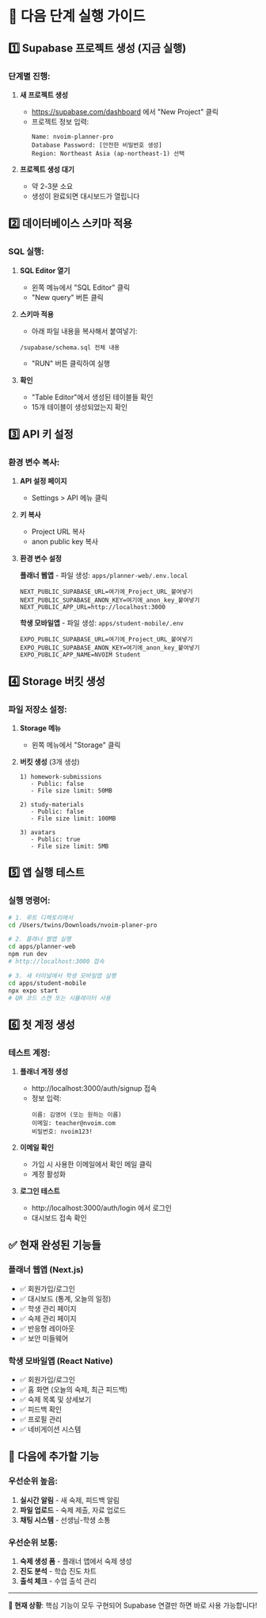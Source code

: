 # 🚀 다음 단계 실행 가이드

## 1️⃣ Supabase 프로젝트 생성 (지금 실행)

### 단계별 진행:

1. **새 프로젝트 생성**
   - https://supabase.com/dashboard 에서 "New Project" 클릭
   - 프로젝트 정보 입력:
     ```
     Name: nvoim-planner-pro
     Database Password: [안전한 비밀번호 생성]
     Region: Northeast Asia (ap-northeast-1) 선택
     ```

2. **프로젝트 생성 대기**
   - 약 2-3분 소요
   - 생성이 완료되면 대시보드가 열립니다

## 2️⃣ 데이터베이스 스키마 적용

### SQL 실행:

1. **SQL Editor 열기**
   - 왼쪽 메뉴에서 "SQL Editor" 클릭
   - "New query" 버튼 클릭

2. **스키마 적용**
   - 아래 파일 내용을 복사해서 붙여넣기:
   ```
   /supabase/schema.sql 전체 내용
   ```
   - "RUN" 버튼 클릭하여 실행

3. **확인**
   - "Table Editor"에서 생성된 테이블들 확인
   - 15개 테이블이 생성되었는지 확인

## 3️⃣ API 키 설정

### 환경 변수 복사:

1. **API 설정 페이지**
   - Settings > API 메뉴 클릭

2. **키 복사**
   - Project URL 복사
   - anon public key 복사

3. **환경 변수 설정**
   
   **플래너 웹앱** - 파일 생성: `apps/planner-web/.env.local`
   ```env
   NEXT_PUBLIC_SUPABASE_URL=여기에_Project_URL_붙여넣기
   NEXT_PUBLIC_SUPABASE_ANON_KEY=여기에_anon_key_붙여넣기
   NEXT_PUBLIC_APP_URL=http://localhost:3000
   ```

   **학생 모바일앱** - 파일 생성: `apps/student-mobile/.env`
   ```env
   EXPO_PUBLIC_SUPABASE_URL=여기에_Project_URL_붙여넣기
   EXPO_PUBLIC_SUPABASE_ANON_KEY=여기에_anon_key_붙여넣기
   EXPO_PUBLIC_APP_NAME=NVOIM Student
   ```

## 4️⃣ Storage 버킷 생성

### 파일 저장소 설정:

1. **Storage 메뉴**
   - 왼쪽 메뉴에서 "Storage" 클릭

2. **버킷 생성** (3개 생성)
   ```
   1) homework-submissions
      - Public: false
      - File size limit: 50MB
   
   2) study-materials
      - Public: false  
      - File size limit: 100MB
   
   3) avatars
      - Public: true
      - File size limit: 5MB
   ```

## 5️⃣ 앱 실행 테스트

### 실행 명령어:

```bash
# 1. 루트 디렉토리에서
cd /Users/twins/Downloads/nvoim-planer-pro

# 2. 플래너 웹앱 실행
cd apps/planner-web
npm run dev
# http://localhost:3000 접속

# 3. 새 터미널에서 학생 모바일앱 실행  
cd apps/student-mobile
npx expo start
# QR 코드 스캔 또는 시뮬레이터 사용
```

## 6️⃣ 첫 계정 생성

### 테스트 계정:

1. **플래너 계정 생성**
   - http://localhost:3000/auth/signup 접속
   - 정보 입력:
     ```
     이름: 김영어 (또는 원하는 이름)
     이메일: teacher@nvoim.com
     비밀번호: nvoim123!
     ```

2. **이메일 확인**
   - 가입 시 사용한 이메일에서 확인 메일 클릭
   - 계정 활성화

3. **로그인 테스트**
   - http://localhost:3000/auth/login 에서 로그인
   - 대시보드 접속 확인

## ✅ 현재 완성된 기능들

### 플래너 웹앱 (Next.js)
- ✅ 회원가입/로그인
- ✅ 대시보드 (통계, 오늘의 일정)
- ✅ 학생 관리 페이지
- ✅ 숙제 관리 페이지
- ✅ 반응형 레이아웃
- ✅ 보안 미들웨어

### 학생 모바일앱 (React Native)
- ✅ 회원가입/로그인
- ✅ 홈 화면 (오늘의 숙제, 최근 피드백)
- ✅ 숙제 목록 및 상세보기
- ✅ 피드백 확인
- ✅ 프로필 관리
- ✅ 네비게이션 시스템

## 🔄 다음에 추가할 기능

### 우선순위 높음:
1. **실시간 알림** - 새 숙제, 피드백 알림
2. **파일 업로드** - 숙제 제출, 자료 업로드
3. **채팅 시스템** - 선생님-학생 소통

### 우선순위 보통:
1. **숙제 생성 폼** - 플래너 앱에서 숙제 생성
2. **진도 분석** - 학습 진도 차트
3. **출석 체크** - 수업 출석 관리

---

**🎯 현재 상황**: 핵심 기능이 모두 구현되어 Supabase 연결만 하면 바로 사용 가능합니다!